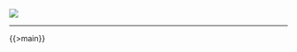 [![](https://img.shields.io/github/workflow/status/kaskadi/action-cc-reporter/generate-docs?label=docs&logo=read-the-docs)](https://github.com/kaskadi/action-cc-reporter/actions?query=workflow%3Agenerate-docs)

****

{{>main}}

